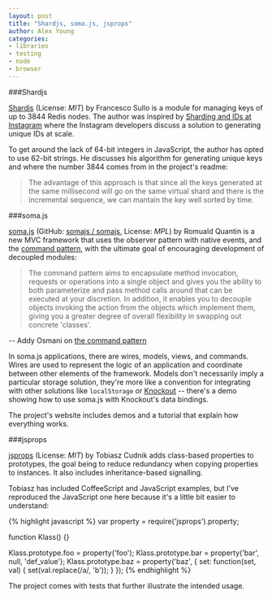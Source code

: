 ```yaml
---
layout: post
title: "Shardjs, soma.js, jsprops"
author: Alex Young
categories:
- libraries
- testing
- node
- browser
---
```


###Shardjs

[Shardjs](https://github.com/sullof/shardjs) (License: _MIT_) by Francesco Sullo is a module for managing keys of up to 3844 Redis nodes.  The author was inspired by [Sharding and IDs at Instagram](http://instagram-engineering.tumblr.com/post/10853187575/sharding-ids-at-instagram) where the Instagram developers discuss a solution to generating unique IDs at scale.

To get around the lack of 64-bit integers in JavaScript, the author has opted to use 62-bit strings.  He discusses his algorithm for generating unique keys and where the number 3844 comes from in the project's readme:

> The advantage of this approach is that since all the keys generated at the same millisecond will go on the same virtual shard and there is the incremental sequence, we can mantain the key well sorted by time.

###soma.js

[soma.js](http://somajs.github.com/somajs/) (GitHub: [somajs / somajs](https://github.com/somajs/somajs), License: _MPL_) by Romuald Quantin is a new MVC framework that uses the observer pattern with native events, and the [command pattern](http://addyosmani.com/resources/essentialjsdesignpatterns/book/#commandpatternjavascript), with the ultimate goal of encouraging development of decoupled modules:

> The command pattern aims to encapsulate method invocation, requests or operations into a single object and gives you the ability to both parameterize and pass method calls around that can be executed at your discretion. In addition, it enables you to decouple objects invoking the action from the objects which implement them, giving you a greater degree of overall flexibility in swapping out concrete 'classes'.

-- Addy Osmani on [the command pattern](http://addyosmani.com/resources/essentialjsdesignpatterns/book/#commandpatternjavascript)

In soma.js applications, there are wires, models, views, and commands.  Wires are used to represent the logic of an application and coordinate between other elements of the framework.  Models don't necessarily imply a particular storage solution, they're more like a convention for integrating with other solutions like `localStorage` or [Knockout](http://knockoutjs.com/) -- there's a demo showing how to use soma.js with Knockout's data bindings.

The project's website includes demos and a tutorial that explain how everything works.

###jsprops

[jsprops](https://github.com/TobiaszCudnik/jsprops) (License: _MIT_) by Tobiasz Cudnik adds class-based properties to prototypes, the goal being to reduce redundancy when copying properties to instances.  It also includes inheritance-based signalling.

Tobiasz has included CoffeeScript and JavaScript examples, but I've reproduced the JavaScript one here because it's a little bit easier to understand:

{% highlight javascript %}
var property = require('jsprops').property;

function Klass() {}

Klass.prototype.foo = property('foo');
Klass.prototype.bar = property('bar', null, 'def_value');
Klass.prototype.baz = property('baz', {
  set: function(set, val) {
    set(val.replace(/a/, 'b'));
  }
});
{% endhighlight %}

The project comes with tests that further illustrate the intended usage.
